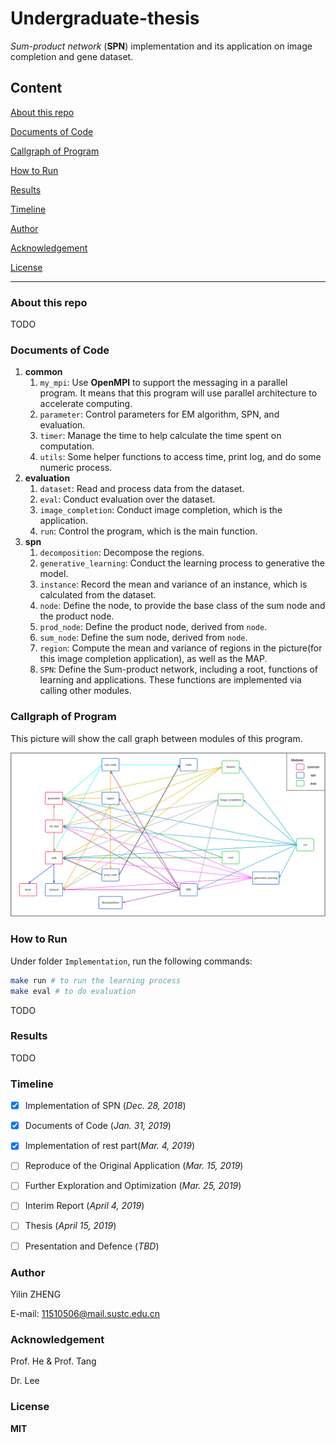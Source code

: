 # Undergraduate-thesis

*Sum-product network* (**SPN**) implementation and its application on image completion and gene dataset.

## Content

[About this repo](#about-this-repo)

[Documents of Code](#documents-of-code)

[Callgraph of Program](#callgraph-of-program)

[How to Run](#how-to-run)

[Results](#results)

[Timeline](#timeline)

[Author](#author)

[Acknowledgement](#acknowledgement)

[License](#license)

---

### About this repo

TODO

### Documents of Code

1. **common**
   1. `my_mpi`: Use **OpenMPI** to support the messaging in a parallel program. It means that this program will use parallel architecture to accelerate computing.
   2. `parameter`: Control parameters for EM algorithm, SPN, and evaluation.
   3. `timer`: Manage the time to help calculate the time spent on computation.
   4. `utils`: Some helper functions to access time, print log, and do some numeric process.
2. **evaluation**
   1. `dataset`: Read and process data from the dataset.
   2. `eval`: Conduct evaluation over the dataset.
   3. `image_completion`: Conduct image completion, which is the application.
   4. `run`: Control the program, which is the main function.
3. **spn**
   1. `decomposition`: Decompose the regions.
   2. `generative_learning`: Conduct the learning process to generative the model.
   3. `instance`: Record the mean and variance of an instance, which is calculated from the dataset.
   4. `node`: Define the node, to provide the base class of the sum node and the product node.
   5. `prod_node`: Define the product node, derived from `node`.
   6. `sum_node`: Define the sum node, derived from `node`.
   7. `region`: Compute the mean and variance of regions in the picture(for this image completion application), as well as the MAP.
   8. `SPN`: Define the Sum-product network, including a root, functions of learning and applications. These functions are implemented via calling other modules.

### Callgraph of Program

This picture will show the call graph between modules of this program.

![Call graph of SPN](./figures/spn_callgraph.png)

### How to Run

Under folder `Implementation`, run the following commands:

```sh
make run # to run the learning process
make eval # to do evaluation
```

TODO

### Results

TODO

### Timeline

- [x] Implementation of SPN (*Dec. 28, 2018*)

- [x] Documents of Code (*Jan. 31, 2019*)

- [x] Implementation of rest part(*Mar. 4, 2019*)

- [ ] Reproduce of the Original Application (*Mar. 15, 2019*)

- [ ] Further Exploration and Optimization (*Mar. 25, 2019*)

- [ ] Interim Report (*April 4, 2019*)

- [ ] Thesis (*April 15, 2019*)

- [ ] Presentation and Defence (*TBD*)

### Author

Yilin ZHENG  

E-mail: 11510506@mail.sustc.edu.cn

### Acknowledgement

Prof. He & Prof. Tang

Dr. Lee

### License

**MIT**